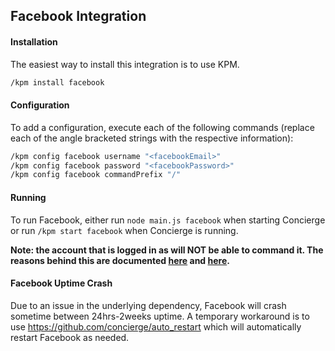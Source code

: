 ## Facebook Integration
#### Installation
The easiest way to install this integration is to use KPM.
```sh
/kpm install facebook
```

#### Configuration
To add a configuration, execute each of the following commands (replace each of the angle bracketed strings with the respective information):
```sh
/kpm config facebook username "<facebookEmail>"
/kpm config facebook password "<facebookPassword>"
/kpm config facebook commandPrefix "/"
```

#### Running
To run Facebook, either run `node main.js facebook` when starting Concierge or run `/kpm start facebook` when Concierge is running.

<b>Note: the account that is logged in as will NOT be able to command it. The reasons behind this are documented [here](https://github.com/concierge/Concierge/issues/77#issuecomment-209161404) and [here](https://github.com/concierge/Concierge/issues/77#issuecomment-181676118).</b>

#### Facebook Uptime Crash
Due to an issue in the underlying dependency, Facebook will crash sometime between 24hrs-2weeks uptime. A temporary workaround is to use https://github.com/concierge/auto_restart which will automatically restart Facebook as needed.
